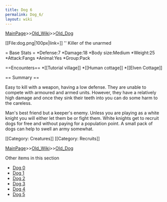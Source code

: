 ```yaml
---
title: Dog 6
permalink: Dog_6/
layout: wiki
---
```


[MainPage](/keeperrl_wiki/ "wikilink")>>[Old_Wiki](/keeperrl_wiki/Old_Wiki "wikilink")>>[Old_Dog](/keeperrl_wiki/Old_Dog "wikilink")

[[File:dog.png|100px|link=]] '' Killer of the unarmed

= Base Stats =
*Defense:7
*Damage:18
*Body size:Medium
*Weight:25
*Attack:Fangs
*Animal:Yes
*Group:Pack

==Encounters==
*[[Tutorial village]]
*[[Human cottage]]
*[[Elven Cottage]]

== Summary ==

Easy to kill with a weapon, having a low defense. They are unable to compete with armoured and armed units. However, they have a relatively high damage and once they sink their teeth into you can do some harm to the careless.

Man's best friend but a keeper's enemy. Unless you are playing as a white knight you will either let them be or fight them. White knights get to recruit dogs for free and without paying for a population point. A small pack of dogs can help to swell an army somewhat.

[[Category: Creatures]]
[[Category: Recruits]]

[MainPage](/keeperrl_wiki/ "wikilink")>>[Old_Wiki](/keeperrl_wiki/Old_Wiki "wikilink")>>[Old_Dog](/keeperrl_wiki/Old_Dog "wikilink")

Other items in this section
-    [Dog 0](/keeperrl_wiki/Dog_0 "wikilink")
-    [Dog 1](/keeperrl_wiki/Dog_1 "wikilink")
-    [Dog 2](/keeperrl_wiki/Dog_2 "wikilink")
-    [Dog 3](/keeperrl_wiki/Dog_3 "wikilink")
-    [Dog 4](/keeperrl_wiki/Dog_4 "wikilink")
-    [Dog 5](/keeperrl_wiki/Dog_5 "wikilink")
